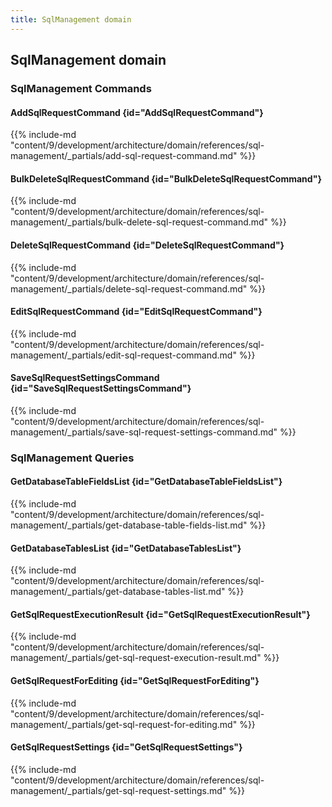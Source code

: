 ```yaml
---
title: SqlManagement domain
---
```


## SqlManagement domain

### SqlManagement Commands

#### AddSqlRequestCommand {id="AddSqlRequestCommand"}

{{%  include-md "content/9/development/architecture/domain/references/sql-management/_partials/add-sql-request-command.md" %}}
#### BulkDeleteSqlRequestCommand {id="BulkDeleteSqlRequestCommand"}

{{%  include-md "content/9/development/architecture/domain/references/sql-management/_partials/bulk-delete-sql-request-command.md" %}}
#### DeleteSqlRequestCommand {id="DeleteSqlRequestCommand"}

{{%  include-md "content/9/development/architecture/domain/references/sql-management/_partials/delete-sql-request-command.md" %}}
#### EditSqlRequestCommand {id="EditSqlRequestCommand"}

{{%  include-md "content/9/development/architecture/domain/references/sql-management/_partials/edit-sql-request-command.md" %}}
#### SaveSqlRequestSettingsCommand {id="SaveSqlRequestSettingsCommand"}

{{%  include-md "content/9/development/architecture/domain/references/sql-management/_partials/save-sql-request-settings-command.md" %}}

### SqlManagement Queries

#### GetDatabaseTableFieldsList {id="GetDatabaseTableFieldsList"}

{{%  include-md "content/9/development/architecture/domain/references/sql-management/_partials/get-database-table-fields-list.md" %}}
#### GetDatabaseTablesList {id="GetDatabaseTablesList"}

{{%  include-md "content/9/development/architecture/domain/references/sql-management/_partials/get-database-tables-list.md" %}}
#### GetSqlRequestExecutionResult {id="GetSqlRequestExecutionResult"}

{{%  include-md "content/9/development/architecture/domain/references/sql-management/_partials/get-sql-request-execution-result.md" %}}
#### GetSqlRequestForEditing {id="GetSqlRequestForEditing"}

{{%  include-md "content/9/development/architecture/domain/references/sql-management/_partials/get-sql-request-for-editing.md" %}}
#### GetSqlRequestSettings {id="GetSqlRequestSettings"}

{{%  include-md "content/9/development/architecture/domain/references/sql-management/_partials/get-sql-request-settings.md" %}}
